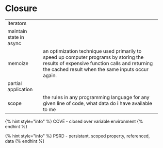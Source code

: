 # Closure

|  |  |
| :--- | :--- |
| iterators |  |
| maintain state in async |  |
| memoize | an optimization technique used primarily to speed up computer programs by storing the results of expensive function calls and returning the cached result when the same inputs occur again. |
| partial application |  |
| scope | the rules in any programming language for any given line of code, what data do i have available to me |

{% hint style="info" %}
COVE - closed over variable environment
{% endhint %}

{% hint style="info" %}
PSRD - persistant, scoped property, referenced, data
{% endhint %}

